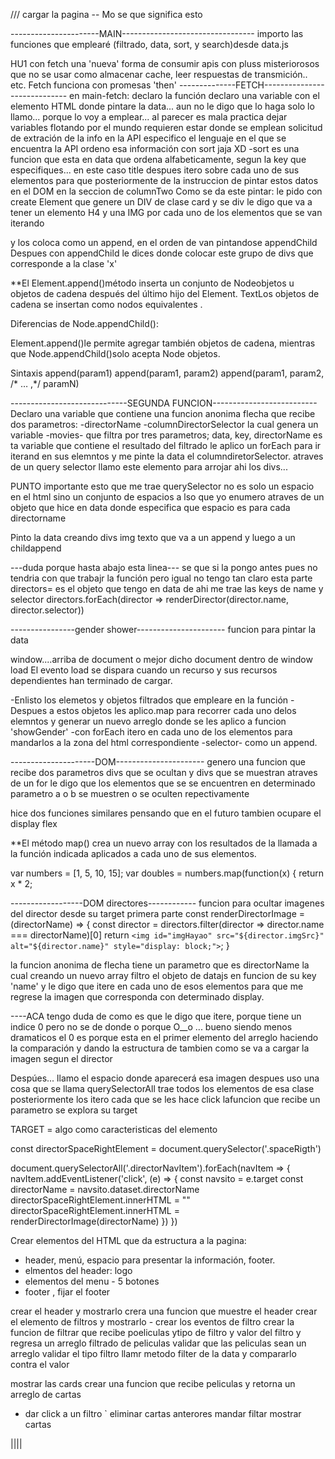 
/// cargar la pagina -- Mo se que significa esto

----------------------MAIN---------------------------------
importo las funciones que emplearé (filtrado, data, sort, y search)desde data.js

HU1
con fetch
una 'nueva' forma de consumir apis con pluss misteriorosos que no se usar como almacenar cache, leer respuestas de transmición.. etc.
Fetch funciona con promesas 'then'
--------------FETCH-----------------------------
en main-fetch:
declaro la función
declaro una variable con el elemento HTML donde pintare la data... aun no le digo que lo haga solo lo llamo... porque lo voy a emplear... al parecer es mala  practica dejar variables flotando por el mundo requieren estar donde  se emplean
solicitud de extración de la info en la API
especifico el lenguaje en el que se encuentra la API
ordeno esa información con sort jaja XD
    -sort es una funcion que esta en data que ordena alfabeticamente, segun la key que especifiques... en este caso title
despues itero sobre cada uno de sus elementos para que posteriormente
de la instruccion de pintar estos datos en el DOM en la seccion de columnTwo
Como se da este pintar:
le pido con create Element que genere un DIV de clase card
y se div le digo que va a tener un elemento H4 y una IMG por cada uno de los elementos que se van iterando

y los coloca como un append, en el orden de van pintandose
appendChild
Despues con appendChild le dices  donde colocar este grupo de divs que corresponde a la clase 'x'

**El Element.append()método inserta un conjunto de Nodeobjetos u objetos de cadena después del último hijo del Element. TextLos objetos de cadena se insertan como nodos equivalentes .

Diferencias de Node.appendChild():

Element.append()le permite agregar también objetos de cadena, mientras que Node.appendChild()solo acepta Node objetos.

Sintaxis
append(param1)
append(param1, param2)
append(param1, param2, /* … ,*/ paramN)

-----------------------------SEGUNDA FUNCION--------------------------
Declaro una variable que contiene una funcion anonima flecha que recibe  dos parametros:
-directorName
-columnDirectorSelector
la cual  genera un variable -movies- que filtra por tres parametros; data, key, directorName 
es ta variable que contiene el resultado del filtrado le aplico un forEach para ir iterand en sus elemntos y 
me pinte la data el columndiretorSelector.
atraves de un query selector llamo este elemento para arrojar ahi los divs...

PUNTO importante
esto que me trae querySelector no es solo un espacio en el html sino un conjunto de espacios a lso que yo enumero atraves de un objeto que hice en data donde especifica que espacio es para cada directorname

Pinto la data creando divs img texto que va a un append y luego a un childappend

---duda porque hasta abajo esta linea---
 se que si la pongo antes pues no tendria con que trabajr la función pero igual no tengo tan claro esta parte
directors= es el objeto que tengo en data de ahi me trae las keys de name y selector
directors.forEach(director => renderDirector(director.name, director.selector))

----------------gender shower----------------------
funcion para pintar la data

window....arriba de document o mejor dicho document dentro de window
load El evento load se dispara cuando un recurso y sus recursos dependientes han terminado de cargar.

-Enlisto los elemetos y objetos filtrados que empleare en la función
-Despues a estos objetos les aplico.map  para recorrer cada uno delos elemntos y generar un nuevo arreglo donde se les aplico a funcion 'showGender'
-con forEach itero en cada uno de los elementos para mandarlos a la zona del html correspondiente -selector- como un append.


---------------------DOM----------------------
genero una funcion que recibe dos parametros divs que se ocultan y divs que se muestran
atraves de un for le digo que los elementos que se se encuentren en determinado parametro a o b se muestren o se oculten repectivamente

hice dos funciones similares pensando que en el futuro tambien ocupare el display flex


**El método map() crea un nuevo array con los resultados de la llamada a la función indicada aplicados a cada uno de sus elementos.

var numbers = [1, 5, 10, 15];
var doubles = numbers.map(function(x) {
   return x * 2;


------------------DOM directores------------
funcion para ocultar imagenes del director desde su target
primera parte
const renderDirectorImage = (directorName) => {
  const director = directors.filter(director => director.name === directorName)[0]
  return `<img id="imgHayao" src="${director.imgSrc}" alt="${director.name}" style="display: block;">`;
}

la funcion anonima de flecha tiene un parametro que es directorName la cual creando un nuevo array filtro el objeto de datajs en funcion de su key 'name' y le digo que itere en cada uno de esos elementos para que me regrese la imagen que corresponda  con determinado display.

----ACA  tengo duda de como es que le digo que itere, porque tiene un indice 0 pero no se de donde o porque O__o  ... bueno siendo menos dramaticos el 0 es porque esta en el primer elemento del arreglo haciendo la comparación y dando la estructura de tambien como se va  a cargar la imagen segun el director 


Despúes...
llamo el espacio donde aparecerá esa imagen
despues uso una cosa que se llama
querySelectorAll
trae todos los elementos de esa clase 
posteriormente los itero cada que se les hace click lafuncion que recibe un parametro se explora su target

TARGET = algo como caracteristicas del elemento

const directorSpaceRightElement = document.querySelector('.spaceRigth')

document.querySelectorAll('.directorNavItem').forEach(navItem => {
  navItem.addEventListener('click', (e) => {
    const navsito = e.target
    const directorName = navsito.dataset.directorName
    directorSpaceRightElement.innerHTML = ""
    directorSpaceRightElement.innerHTML = renderDirectorImage(directorName)
  })
})



Crear elementos del HTML  que da estructura a la pagina:
- header, menú, espacio para presentar la información, footer.
- elmentos del header:  logo
- elementos del menu - 5 botones
- footer , fijar el footer



crear el header y mostrarlo
    crera una funcion que muestre el header 
crear el elemento de filtros y mostrarlo 
    - crear los eventos de filtro
    crear la funcion de filtrar que recibe poeliculas ytipo de filtro y valor del filtro y regresa un arreglo filtrado de peliculas 
        validar que las peliculas sean un arreglo 
        validar el tipo filtro 
        llamr metodo filter  de la data y compararlo contra el valor 

mostrar las cards 
    crear una funcion que recibe peliculas y retorna un arreglo de cartas 

- dar click a un filtro `
    eliminar cartas anterores
    mandar filtar 
    mostrar cartas

||||


